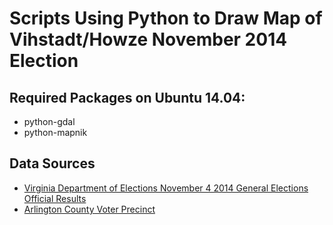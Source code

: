 # Scripts Using Python to Draw Map of Vihstadt/Howze November 2014 Election

## Required Packages on Ubuntu 14.04:

* python-gdal
* python-mapnik

## Data Sources

* [Virginia Department of Elections November 4 2014 General Elections Official
   Results](http://elections.virginia.gov/Files/ElectionResults/2014/General/11042014_complete.csv)
* [Arlington County Voter Precinct](http://gisdata.arlgis.opendata.arcgis.com/datasets/1ec04543da0546d38b63d8fd8e1019d5_17)
